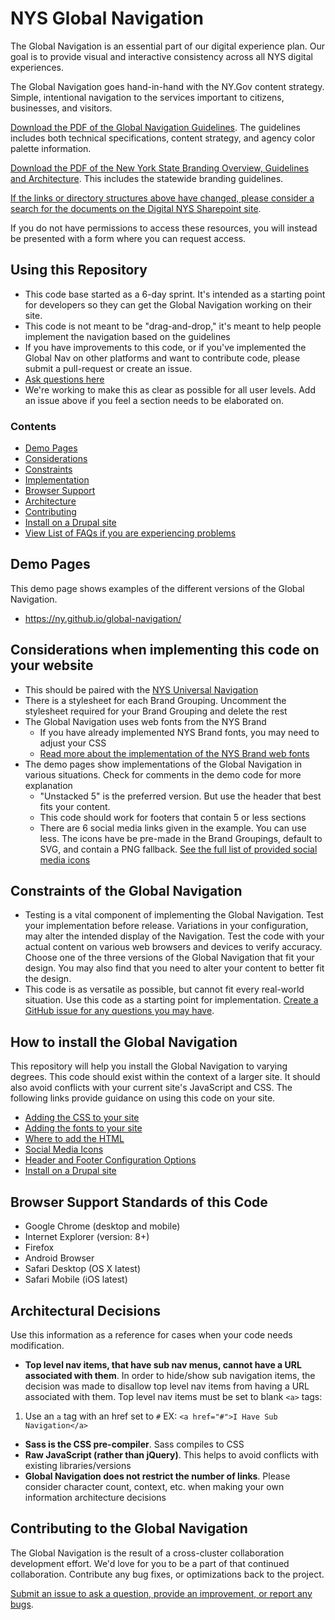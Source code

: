 # NYS Global Navigation

The Global Navigation is an essential part of our digital experience plan. Our goal is to provide visual and interactive consistency across all NYS digital experiences.

The Global Navigation goes hand-in-hand with the NY.Gov content strategy. Simple, intentional navigation to the services important to citizens, businesses, and visitors.

[Download the PDF of the Global Navigation Guidelines](https://github.com/ny/global-navigation/wiki/resources/Agency_Global_Navigation.pdf). The guidelines includes both technical specifications, content strategy, and agency color palette information.

[Download the PDF of the New York State Branding Overview, Guidelines and Architecture](https://nysemail.sharepoint.com/sites/cdo/digitalnys/Style%20Guides/). This includes the statewide branding guidelines.

[If the links or directory structures above have changed, please consider a search for the documents on the Digital NYS Sharepoint site](http://on.ny.gov/Sharepoint).

If you do not have permissions to access these resources, you will instead be presented with a form where you can request access.

## Using this Repository
 * This code base started as a 6-day sprint. It's intended as a starting point for developers so they can get the Global Navigation working on their site.
 * This code is not meant to be "drag-and-drop," it's meant to help people implement the navigation based on the guidelines
 * If you have improvements to this code, or if you've implemented the Global Nav on other platforms and want to contribute code, please submit a pull-request or create an issue.
 * [Ask questions here](https://github.com/ny/global-navigation/issues)
 * We're working to make this as clear as possible for all user levels. Add an issue above if you feel a section needs to be elaborated on.

### Contents
* [Demo Pages](#demo-pages)
* [Considerations](#considerations-when-implementing-this-code-on-your-website)
* [Constraints](#constraints-of-the-global-navigation)
* [Implementation](#how-to-install-the-global-navigation)
* [Browser Support](#browser-support-standards-of-this-code)
* [Architecture](#architectural-decisions)
* [Contributing](#contributing-to-the-global-navigation)
* [Install on a Drupal site](https://www.drupal.org/project/nys_global_nav)
* [View List of FAQs if you are experiencing problems](https://github.com/ny/global-navigation/issues?&q=is%3Aissue+label%3AFAQ)


## Demo Pages

This demo page shows examples of the different versions of the Global Navigation.

* https://ny.github.io/global-navigation/

## Considerations when implementing this code on your website

* This should be paired with the [NYS Universal Navigation](https://github.com/ny/global-navigation)
* There is a stylesheet for each Brand Grouping. Uncomment the stylesheet required for your Brand Grouping and delete the rest
* The Global Navigation uses web fonts from the NYS Brand
  * If you have already implemented NYS Brand fonts, you may need to adjust your CSS
  * [Read more about the implementation of the NYS Brand web fonts](https://github.com/ny/global-navigation/blob/master/IMPLEMENTATION.md#fonts)
* The demo pages show implementations of the Global Navigation in various situations. Check for comments in the demo code for more explanation
  * "Unstacked 5" is the preferred version. But use the header that best fits your content.
  * This code should work for footers that contain 5 or less sections
  * There are 6 social media links given in the example. You can use less.  The icons have be pre-made in the Brand Groupings, default to SVG, and contain a PNG fallback. [See the full list of provided social media icons](https://github.com/ny/global-navigation/tree/master/source/icons/social/black)

## Constraints of the Global Navigation

* Testing is a vital component of implementing the Global Navigation. Test your implementation before release. Variations in your configuration, may alter the intended display of the Navigation. Test the code with your actual content on various web browsers and devices to verify accuracy. Choose one of the three versions of the Global Navigation that fit your design. You may also find that you need to alter your content to better fit the design.
* This code is as versatile as possible, but cannot fit every real-world situation. Use this code as a starting point for implementation. [Create a GitHub issue for any questions you may have](https://github.com/ny/global-navigation/issues).

## How to install the Global Navigation

This repository will help you install the Global Navigation to varying degrees. This code should exist within the context of a larger site. It should also avoid conflicts with your current site's JavaScript and CSS. The following links provide guidance on using this code on your site.

* [Adding the CSS to your site](IMPLEMENTATION.md#css)
* [Adding the fonts to your site](IMPLEMENTATION.md#fonts)
* [Where to add the HTML](IMPLEMENTATION.md#html)
* [Social Media Icons](IMPLEMENTATION.md#social-media-icons)
* [Header and Footer Configuration Options](OPTIONS.md)
* [Install on a Drupal site](https://www.drupal.org/project/nys_global_nav)

## Browser Support Standards of this Code

* Google Chrome (desktop and mobile)
* Internet Explorer (version: 8+)
* Firefox
* Android Browser
* Safari Desktop (OS X latest)
* Safari Mobile (iOS latest)

## Architectural Decisions

Use this information as a reference for cases when your code needs modification.

* **Top level nav items, that have sub nav menus, cannot have a URL associated with them**. In order to hide/show sub navigation items, the decision was made to disallow top level nav items from having a URL associated with them. Top level nav items must be set to blank `<a>` tags:
 1. Use an `a` tag with an href set to `#` EX: `<a href="#">I Have Sub Navigation</a>`
* **Sass is the CSS pre-compiler**. Sass compiles to CSS
* **Raw JavaScript (rather than jQuery)**. This helps to avoid conflicts with existing libraries/versions
* **Global Navigation does not restrict the number of links**. Please consider character count, context, etc. when making your own information architecture decisions

## Contributing to the Global Navigation

The Global Navigation is the result of a cross-cluster collaboration development effort. We'd love for you to be a part of that continued collaboration. Contribute any bug fixes, or optimizations back to the project.

[Submit an issue to ask a question, provide an improvement, or report any bugs](https://github.com/ny/global-navigation/issues).
